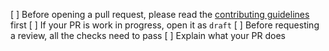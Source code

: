 [ ] Before opening a pull request, please read the [contributing guidelines](https://github.com/oreoswap/pancake-uikit/blob/master/CONTRIBUTING.md) first
[ ] If your PR is work in progress, open it as `draft`
[ ] Before requesting a review, all the checks need to pass
[ ] Explain what your PR does
